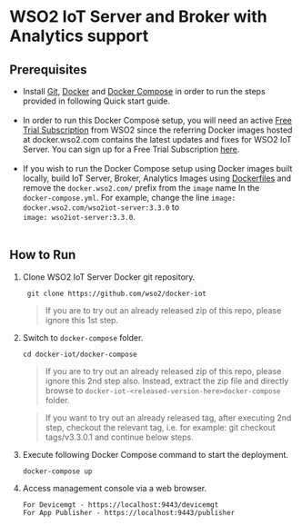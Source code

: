 # WSO2 IoT Server and Broker with Analytics support

## Prerequisites

 * Install [Git](https://git-scm.com/book/en/v2/Getting-Started-Installing-Git), [Docker](https://www.docker.com/get-docker) and [Docker Compose](https://docs.docker.com/compose/install/#install-compose)
   in order to run the steps provided in following Quick start guide. <br><br>
  * In order to run this Docker Compose setup, you will need an active [Free Trial Subscription](https://wso2.com/free-trial-subscription) 
   from WSO2 since the referring Docker images hosted at docker.wso2.com contains the latest updates and fixes for WSO2 IoT Server. You can sign up for a Free Trial Subscription [here](https://wso2.com/free-trial-subscription). <br><br>
  * If you wish to run the Docker Compose setup using Docker images built locally, build IoT Server, Broker,
   Analytics Images using [Dockerfiles](../dockerfiles/README.md) and remove the `docker.wso2.com/` prefix 
   from the `image` name In the <br> `docker-compose.yml`. For example, change the line `image: docker.wso2.com/wso2iot-server:3.3.0` 
   to <br> `image: wso2iot-server:3.3.0`. <br><br>

## How to Run

  1. Clone WSO2 IoT Server Docker git repository.
     ```
      git clone https://github.com/wso2/docker-iot
     ```
     > If you are to try out an already released zip of this repo, please ignore this 1st step.

  2. Switch to `docker-compose` folder.
     ```
     cd docker-iot/docker-compose
     ```
     > If you are to try out an already released zip of this repo, please ignore this 2nd step also. 
      Instead, extract the zip file and directly browse to `docker-iot-<released-version-here>docker-compose` folder.
     
     > If you want to try out an already released tag, after executing 2nd step, checkout the relevant tag, 
      i.e. for example: git checkout tags/v3.3.0.1 and continue below steps.

  3. Execute following Docker Compose command to start the deployment.
     ```
     docker-compose up
     ```

  4. Access management console via a web browser.
     ```
     For Devicemgt - https://localhost:9443/devicemgt
     For App Publisher - https://localhost:9443/publisher
     ```


